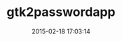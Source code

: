 ---
layout: post
title:  "gtk2passwordapp"
repo:   "carlosjhr64/gtk2passwordapp"
date:   2015-02-18 17:03:14
gemurl: https://github.com/carlosjhr64/gtk2passwordapp
---